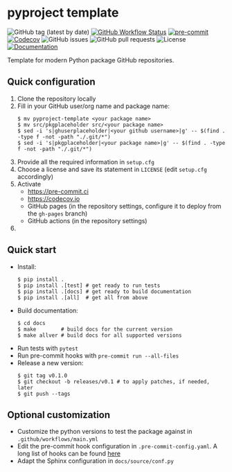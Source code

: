 # pyproject template

![GitHub tag (latest by date)](https://img.shields.io/github/v/tag/ghuserplaceholder/pkgplaceholder?logo=git)
[![GitHub Workflow Status](https://img.shields.io/github/workflow/status/ghuserplaceholder/pkgplaceholder/pkgplaceholder/main?label=main%20branch&logo=github)](https://github.com/ghuserplaceholder/pkgplaceholder/actions)
[![pre-commit](https://img.shields.io/badge/pre--commit-enabled-brightgreen?logo=pre-commit&logoColor=white)](https://github.com/pre-commit/pre-commit)
[![Codecov](https://img.shields.io/codecov/c/github/ghuserplaceholder/pkgplaceholder?logo=codecov)](https://app.codecov.io/gh/ghuserplaceholder/pkgplaceholder)
![GitHub issues](https://img.shields.io/github/issues/ghuserplaceholder/pkgplaceholder?logo=github)
![GitHub pull requests](https://img.shields.io/github/issues-pr/ghuserplaceholder/pkgplaceholder?logo=github)
![License](https://img.shields.io/github/license/ghuserplaceholder/pkgplaceholder)
[![Documentation](https://img.shields.io/badge/documentation-online-purple?logo=readthedocs)](https://ghuserplaceholder.github.io/pkgplaceholder)

Template for modern Python package GitHub repositories.

## Quick configuration

1. Clone the repository locally
1. Fill in your GitHub user/org name and package name:
   ```console
   $ mv pyproject-template <your package name>
   $ mv src/pkgplaceholder src/<your package name>
   $ sed -i 's|ghuserplaceholder|<your github username>|g' -- $(find . -type f -not -path "./.git/*")
   $ sed -i 's|pkgplaceholder|<your package name>|g' -- $(find . -type f -not -path "./.git/*")
   ```
1. Provide all the required information in `setup.cfg`
1. Choose a license and save its statement in `LICENSE` (edit `setup.cfg` accordingly)
1. Activate
    * https://pre-commit.ci
    * https://codecov.io
    * GitHub pages (in the repository settings, configure it to deploy from the `gh-pages` branch)
    * GitHub actions (in the repository settings)
1. 

## Quick start

* Install:
  ```console
  $ pip install .
  $ pip install .[test] # get ready to run tests
  $ pip install .[docs] # get ready to build documentation
  $ pip install .[all]  # get all from above
  ```
* Build documentation:
  ```console
  $ cd docs
  $ make        # build docs for the current version
  $ make allver # build docs for all supported versions
  ```
* Run tests with `pytest`
* Run pre-commit hooks with `pre-commit run --all-files`
* Release a new version:
  ```console
  $ git tag v0.1.0
  $ git checkout -b releases/v0.1 # to apply patches, if needed, later
  $ git push --tags
  ```

## Optional customization

* Customize the python versions to test the package against in
  `.github/workflows/main.yml`
* Edit the pre-commit hook configuration in `.pre-commit-config.yaml`. A long
  list of hooks can be found [here](https://pre-commit.com/hooks.html)
* Adapt the Sphinx configuration in `docs/source/conf.py`
